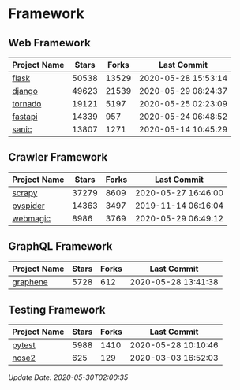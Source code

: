 # Framework

## Web Framework

| Project Name | Stars | Forks | Last Commit |
| ------------ | ----- | ----- | ----------- |
| [flask](https://github.com/pallets/flask) | 50538 | 13529 | 2020-05-28 15:53:14 |
| [django](https://github.com/django/django) | 49623 | 21539 | 2020-05-29 08:24:37 |
| [tornado](https://github.com/tornadoweb/tornado) | 19121 | 5197 | 2020-05-25 02:23:09 |
| [fastapi](https://github.com/tiangolo/fastapi) | 14339 | 957 | 2020-05-24 06:48:52 |
| [sanic](https://github.com/huge-success/sanic) | 13807 | 1271 | 2020-05-14 10:45:29 |

## Crawler Framework

| Project Name | Stars | Forks | Last Commit |
| ------------ | ----- | ----- | ----------- |
| [scrapy](https://github.com/scrapy/scrapy) | 37279 | 8609 | 2020-05-27 16:46:00 |
| [pyspider](https://github.com/binux/pyspider) | 14363 | 3497 | 2019-11-14 06:16:04 |
| [webmagic](https://github.com/code4craft/webmagic) | 8986 | 3769 | 2020-05-29 06:49:12 |

## GraphQL Framework

| Project Name | Stars | Forks | Last Commit |
| ------------ | ----- | ----- | ----------- |
| [graphene](https://github.com/graphql-python/graphene) | 5728 | 612 | 2020-05-28 13:41:38 |

## Testing Framework

| Project Name | Stars | Forks | Last Commit |
| ------------ | ----- | ----- | ----------- |
| [pytest](https://github.com/pytest-dev/pytest) | 5988 | 1410 | 2020-05-28 10:10:46 |
| [nose2](https://github.com/nose-devs/nose2) | 625 | 129 | 2020-03-03 16:52:03 |

*Update Date: 2020-05-30T02:00:35*